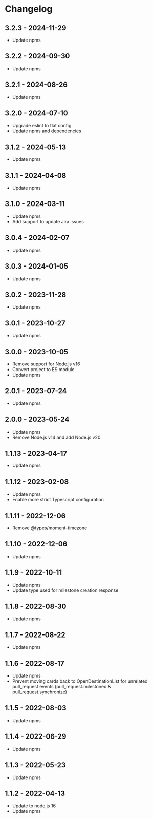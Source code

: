 # Changelog

## 3.2.3 - 2024-11-29

- Update npms

## 3.2.2 - 2024-09-30

- Update npms

## 3.2.1 - 2024-08-26

- Update npms

## 3.2.0 - 2024-07-10

- Upgrade eslint to flat config
- Update npms and dependencies

## 3.1.2 - 2024-05-13

- Update npms

## 3.1.1 - 2024-04-08

- Update npms

## 3.1.0 - 2024-03-11

- Update npms
- Add support to update Jira issues

## 3.0.4 - 2024-02-07

- Update npms

## 3.0.3 - 2024-01-05

- Update npms

## 3.0.2 - 2023-11-28

- Update npms

## 3.0.1 - 2023-10-27

- Update npms

## 3.0.0 - 2023-10-05

- Remove support for Node.js v16
- Convert project to ES module
- Update npms

## 2.0.1 - 2023-07-24

- Update npms

## 2.0.0 - 2023-05-24

- Update npms
- Remove Node.js v14 and add Node.js v20

## 1.1.13 - 2023-04-17

- Update npms

## 1.1.12 - 2023-02-08

- Update npms
- Enable more strict Typescript configuration

## 1.1.11 - 2022-12-06

- Remove @types/moment-timezone

## 1.1.10 - 2022-12-06

- Update npms

## 1.1.9 - 2022-10-11

- Update npms
- Update type used for milestone creation response

## 1.1.8 - 2022-08-30

- Update npms

## 1.1.7 - 2022-08-22

- Update npms

## 1.1.6 - 2022-08-17

- Update npms
- Prevent moving cards back to OpenDestinationList for unrelated pull_request events (pull_request.milestoned & pull_request.synchronize)

## 1.1.5 - 2022-08-03

- Update npms

## 1.1.4 - 2022-06-29

- Update npms

## 1.1.3 - 2022-05-23

- Update npms

## 1.1.2 - 2022-04-13

- Update to node.js 16
- Update npms
